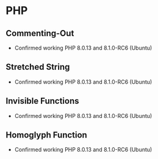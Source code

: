 # PHP

## Commenting-Out

- Confirmed working PHP 8.0.13 and 8.1.0-RC6 (Ubuntu)

## Stretched String

- Confirmed working PHP 8.0.13 and 8.1.0-RC6 (Ubuntu)

## Invisible Functions

- Confirmed working PHP 8.0.13 and 8.1.0-RC6 (Ubuntu)

## Homoglyph Function

- Confirmed working PHP 8.0.13 and 8.1.0-RC6 (Ubuntu)

